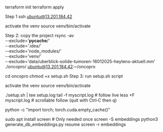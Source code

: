 terraform init
terraform apply

Step 1
ssh ubuntu@13.201.184.42

activate the venv
source venv/bin/activate

<!-- scp -r ./oncopro ubuntu@13.201.184.42:~/oncopro -->

Step 2: copy the project
rsync -av \
 --exclude='**pycache**/' \
 --exclude='.idea/' \
 --exclude='node_modules/' \
 --exclude='venv/' \
 --exclude='data/uberblick-solide-tumoren-16012025-heytens-aktuell.mm' \
 ./oncopro/ ubuntu@13.201.184.42:~/oncopro

cd oncopro
chmod +x setup.sh
Step 3: run setup.sh script

activate the venv
source venv/bin/activate

./setup.sh | tee setup.log
tail -f myscript.log # follow live
less +F myscript.log # scrollable follow (quit with Ctrl‑C then q)

python -c "import torch; torch.cuda.empty_cache()"

sudo apt install screen # Only needed once
screen -S embeddings
python3 generate_db_embeddings.py
resume
screen -r embeddings
